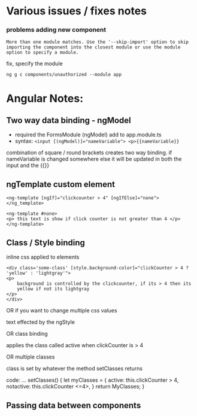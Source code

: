 # Various issues / fixes notes

### problems adding new component

```
More than one module matches. Use the '--skip-import' option to skip importing the component into the closest module or use the module option to specify a module.
```

fix, specify the module

`ng g c components/unauthorized --module app`

# Angular Notes:

## Two way data binding - ngModel

* required the FormsModule (ngModel) add to app.module.ts
* syntax:
`<input [(ngModel)]="nameVariable"> <p>{{nameVariable}}`

combination of square / round brackets creates two way binding.
if nameVariable is changed somewhere else it will be updated in
both the input and the {{}}

## ngTemplate  custom element
```
<ng-template [ngIf]="clickcounter > 4" [ngIfElse]="none">
</ng_template>

<ng-template #none>
<p> this text is show if click counter is not greater than 4 </p>
</ng-template>
```

## Class / Style binding

inline css applied to elements
```
<div class='some-class' [style.background-color]="clickCounter > 4 ? 'yellow' : 'lightgray'">
<p>
    background is controlled by the clickcounter, if its > 4 then its
    yellow if not its lightgray
</p>
</div>
```

OR if you want to change multiple css values

<div class="some-class" [ngStyle]="{
    'background-color': clickCounter > 4 ? 'yellow' : 'lightgray',
    'border': clickcounter > 4 ? '4px solid black' : 'none'}">
<p> text effected by the ngStyle </p>
</div>

OR class binding

<div class="some-class" [class.active]="clickCounter > 4">
  <p> applies the class called active when clickCounter is > 4 </p>
</div>

OR multiple classes

<div class="some-class" [ngClass]="setClasses()">
 <p> class is set by whatever the method setClasses returns </p>
</div >

code:
...
setClasses() {
    let myClasses = {
        active: this.clickCounter > 4,
        notactive: this.clickCounter <=4>,
    }
    return MyClasses;
}


## Passing data between components

